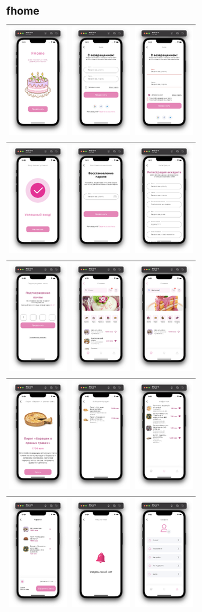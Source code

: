 # fhome

| ![screen1](/assets/results/splash.png) | ![screen2](/assets/results/sign_in.png) | ![screen3](/assets/results/login_errors.png) |
| :------------: | :------------: | :------------: |

| ![screen1](/assets/results/login_success.png) | ![screen2](/assets/results/forgot_password.png) | ![screen3](/assets/results/sign_up.png) |
| :------------: | :------------: | :------------: |

| ![screen1](/assets/results/email_otp.png) | ![screen2](/assets/results/home.png) | ![screen3](/assets/results/search.png) |
| :------------: | :------------: | :------------: |

| ![screen1](/assets/results/details.png) | ![screen2](/assets/results/categories.png) | ![screen3](/assets/results/favorites.png) |
| :------------: | :------------: | :------------: |

| ![screen1](/assets/results/cart.png) | ![screen2](/assets/results/notices.png) | ![screen3](/assets/results/profile.png) |
| :------------: | :------------: | :------------: |
